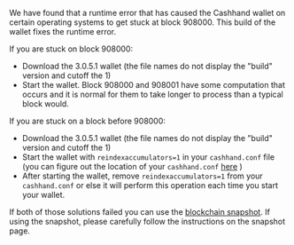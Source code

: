 We have found that a runtime error that has caused the Cashhand wallet on certain operating systems to get stuck at block 908000. This build of the wallet fixes the runtime error.

If you are stuck on block 908000:
- Download the 3.0.5.1 wallet (the file names do not display the "build" version and cutoff the 1)
- Start the wallet. Block 908000 and 908001 have some computation that occurs and it is normal for them to take longer to process than a typical block would.

If you are stuck on a block before 908000:
- Download the 3.0.5.1 wallet (the file names do not display the "build" version and cutoff the 1)
- Start the wallet with `reindexaccumulators=1` in your `cashhand.conf` file (you can figure out the location of your `cashhand.conf` [here](https://cashhand.freshdesk.com/support/solutions/articles/30000004664-where-are-my-wallet-dat-blockchain-and-configuration-conf-files-located-) )
- After starting the wallet, remove `reindexaccumulators=1` from your `cashhand.conf` or else it will perform this operation each time you start your wallet.

If both of those solutions failed you can use the [blockchain snapshot](http://178.254.23.111/~pub/Cashhand/Daily-Snapshots-Html/Cashhand-Daily-Snapshots.html). If using the snapshot, please carefully follow the instructions on the snapshot page.